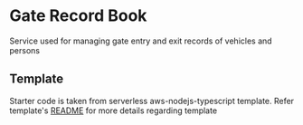 # Gate Record Book
Service used for managing gate entry and exit records of vehicles and persons

## Template
Starter code is taken from serverless aws-nodejs-typescript template. Refer template's [README](./README-Template.md) for more details regarding template